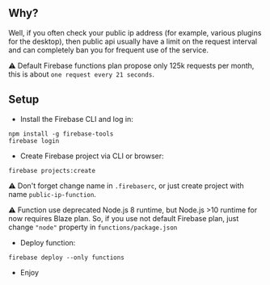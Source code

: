 ## Why?
Well, if you often check your public ip address (for example, various plugins for the desktop), then public api usually have a limit on the request interval and can completely ban you for frequent use of the service.

:warning: Default Firebase functions plan propose only 125k requests per month, this is about `one request every 21 seconds`.
## Setup

* Install the Firebase CLI and log in:
```
npm install -g firebase-tools
firebase login
```


* Create Firebase project via CLI or browser:
```
firebase projects:create
```
:warning: Don't forget change name in `.firebaserc`, or just create project with name `public-ip-function`.

:warning: Function use deprecated Node.js 8 runtime, but Node.js >10 runtime for now requires Blaze plan. So, if you use not default Firebase plan, just change `"node"` property in `functions/package.json`

* Deploy function:
```
firebase deploy --only functions
```

* Enjoy

